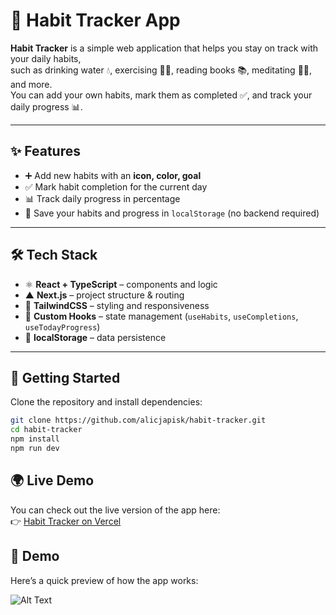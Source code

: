 # 🌱 Habit Tracker App

**Habit Tracker** is a simple web application that helps you stay on track with your daily habits,  
such as drinking water 💧, exercising 🏃‍♂️, reading books 📚, meditating 🧘‍♀️, and more.  
You can add your own habits, mark them as completed ✅, and track your daily progress 📊.

---

## ✨ Features

- ➕ Add new habits with an **icon, color, goal**
- ✅ Mark habit completion for the current day
- 📊 Track daily progress in percentage
- 💾 Save your habits and progress in `localStorage` (no backend required)

---

## 🛠️ Tech Stack

- ⚛️ **React + TypeScript** – components and logic
- ▲ **Next.js** – project structure & routing
- 🎨 **TailwindCSS** – styling and responsiveness
- 🔄 **Custom Hooks** – state management (`useHabits`, `useCompletions`, `useTodayProgress`)
- 💾 **localStorage** – data persistence

---

## 🚀 Getting Started

Clone the repository and install dependencies:

```bash
git clone https://github.com/alicjapisk/habit-tracker.git
cd habit-tracker
npm install
npm run dev
```

## 🌍 Live Demo

You can check out the live version of the app here:  
👉 [Habit Tracker on Vercel](https://habit-tracker-ochre-delta.vercel.app)

## 🎥 Demo

Here’s a quick preview of how the app works:

![Alt Text](./app.gif)
